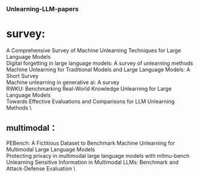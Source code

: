### Unlearning-LLM-papers
# survey:
A Comprehensive Survey of Machine Unlearning Techniques for Large Language Models \
Digital forgetting in large language models: A survey of unlearning methods \
Machine Unlearning for Traditional Models and Large Language Models: A Short Survey \
Machine unlearning in generative ai: A survey \
RWKU: Benchmarking Real-World Knowledge Unlearning for Large Language Models \
Towards Effective Evaluations and Comparisons for LLM Unlearning Methods \
## multimodal：
PEBench: A Fictitious Dataset to Benchmark Machine Unlearning for Multimodal Large Language Models \
Protecting privacy in multimodal large language models with mllmu-bench \
Unlearning Sensitive Information in Multimodal LLMs: Benchmark and Attack-Defense Evaluation \
